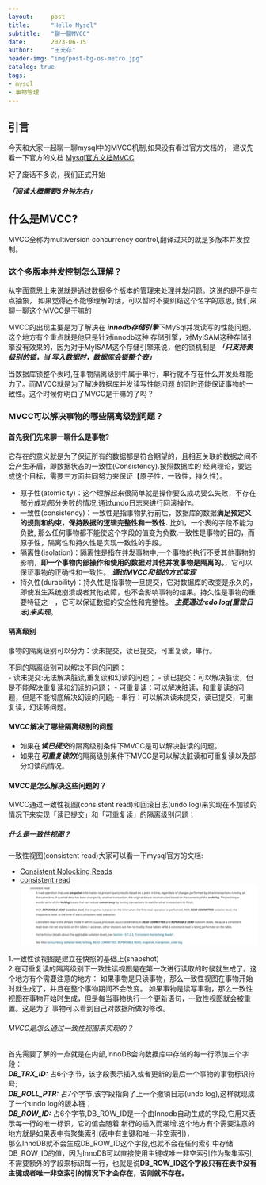 ```yaml
---
layout:     post
title:      "Hello Mysql"
subtitle:   "聊一聊MVCC"
date:       2023-06-15
author:     "王元存"
header-img: "img/post-bg-os-metro.jpg"
catalog: true
tags:
- mysql
- 事物管理
---
```


引言
-----
今天和大家一起聊一聊mysql中的MVCC机制,如果没有看过官方文档的，
建议先看一下官方的文档 [Mysql官方文档MVCC](https://dev.mysql.com/doc/refman/8.0/en/innodb-multi-versioning.html) 

好了废话不多说，我们正式开始 

***「阅读大概需要5分钟左右」***




什么是MVCC?
------
MVCC全称为multiversion concurrency control,翻译过来的就是多版本并发控制。

### **这个多版本并发控制怎么理解？**
<p>从字面意思上来说就是通过数据多个版本的管理来处理并发问题。这说的是不是有点抽象，
如果觉得还不能够理解的话，可以暂时不要纠结这个名字的意思, 我们来聊一聊这个MVCC是干嘛的  </p>

MVCC的出现主要是为了解决在 ***innodb存储引擎***下MySql并发读写的性能问题。这个地方有个重点就是他只是针对innodb这种
存储引擎，对MyISAM这种存储引擎没有效果的，因为对于MyISAM这个存储引擎来说，他的锁机制是 ***「只支持表级别的锁，当
写入数据时，数据库会锁整个表」***
<p>
当数据库锁整个表时,在事物隔离级别中属于串行，串行就不存在什么并发处理能力了。而MVCC就是为了解决数据库并发读写性能问题
的同时还能保证事物的一致性。这个时候你明白了MVCC是干嘛的了吗？
</p>

### **MVCC可以解决事物的哪些隔离级别问题？**

#### 首先我们先来聊一聊**什么是事物?**

<p>
它存在的意义就是为了保证所有的数据都是符合期望的，且相互关联的数据之间不会产生矛盾，即数据状态的一致性(Consistency).按照数据库的
经典理论，要达成这个目标，需要三方面共同努力来保证【原子性，一致性，持久性】。
</p>

- 原子性(atomicity)：这个理解起来很简单就是操作要么成功要么失败，不存在部分成功部分失败的情况,通过undo日志来进行回滚操作。
- 一致性(consistency)：一致性是指事物执行前后，数据库的数据**满足预定义的规则和约束，保持数据的逻辑完整性和一致性.** 比如，一个表的字段不能为负数,
  那么任何事物都不能使这个字段的值变为负数.一致性是事物的目的，而原子性，隔离性和持久性是实现一致性的手段。
- 隔离性(isolation)：隔离性是指在并发事物中,一个事物的执行不受其他事物的影响，**即一个事物内部操作和使用的数据对其他并发事物是隔离的。**，它可以保证事物的正确性和一致性。
  ***通过MVCC和锁的方式实现***
- 持久性(durability)：持久性是指事物一旦提交，它对数据库的改变是永久的，即使发生系统崩溃或者其他故障，也不会影响事物的结果。持久性是事物的重要特征之一，它可以保证数据的安全性和完整性。
  ***主要通过redo log(重做日志)来实现***。

#### 隔离级别
<p>
事物的隔离级别可以分为：读未提交，读已提交，可重复读，串行。
</p>
不同的隔离级别可以解决不同的问题：<br>
- 读未提交:无法解决脏读,重复读和幻读的问题；
- 读已提交：可以解决脏读，但是不能解决重复读和幻读的问题；
- 可重复读：可以解决脏读，和重复读的问题，但是不能彻底解决幻读的问题;
- 串行：可以解决读未提交，读已提交，可重复读，幻读等问题。

#### MVCC解决了哪些隔离级别的问题
- 如果在***读已提交***的隔离级别条件下MVCC是可以解决脏读的问题。
- 如果在***可重复读的***的隔离级别条件下MVCC是可以解决脏读和可重复读以及部分幻读的情况。
#### MVCC是怎么解决这些问题的？
MVCC通过一致性视图(consistent read)和回滚日志(undo log)来实现在不加锁的情况下来实现「读已提交」和「可重复读」的隔离级别问题；
##### 什么是一致性视图？
一致性视图(consistent read)大家可以看一下mysql官方的文档:
- [Consistent Nolocking Reads](https://dev.mysql.com/doc/refman/8.0/en/innodb-consistent-read.html)
- [consistent read](https://dev.mysql.com/doc/refman/8.0/en/glossary.html#glos_consistent_read)
![](/img/mvcc-1.jpg)
<p>
1.一致性读视图是建立在快照的基础上(snapshot) <br>
2.在可重复读的隔离级别下一致性读视图是在第一次进行读取的时候就生成了。这个地方有个需要注意的地方：
如果事物是只读事物，那么一致性视图在事物开始时就生成了，并且在整个事物期间不会改变。
如果事物是读写事物，那么一致性视图在事物开始时生成，但是每当事物执行一个更新语句，一致性视图就会被重置。这是为了
事物可以看到自己对数据所做的修改。
</p>

###### MVCC是怎么通过一致性视图来实现的？
首先需要了解的一点就是在内部,InnoDB会向数据库中存储的每一行添加三个字段：<br>
***DB_TRX_ID:*** 占6个字节，该字段表示插入或者更新的最后一个事物的事物标识符号;<br>
***DB_ROLL_PTR:*** 占7个字节,该字段指向了上一个撤销日志(undo log),这样就现成了一个undo log的版本链；<br>
***DB_ROW_ID:*** 占6个字节,DB_ROW_ID是一个由Innodb自动生成的字段,它用来表示每一行的唯一标识，它的值会随着
新行的插入而递增.这个地方有个需要注意的地方就是如果表中有聚集索引(表中有主键和唯一非空索引)，<br>
那么InnoDB就不会生成DB_ROW_ID这个字段,也就不会在任何索引中存储DB_ROW_ID的值，因为InnoDB可以直接使用主键或唯一非空索引作为聚集索引,
不需要额外的字段来标识每一行，也就是说****DB_ROW_ID这个字段只有在表中没有主键或者唯一非空索引的情况下才会存在，否则就不存在。****





















